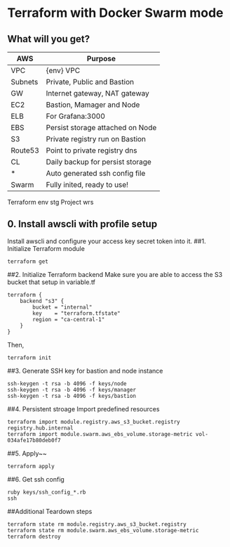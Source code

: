 # Terraform with Docker Swarm mode
## What will you get?
| AWS    | Purpose                          |
|--------|----------------------------------|
| VPC    | {env} VPC                        |
| Subnets| Private, Public and Bastion      |
| GW     | Internet gateway, NAT gateway    |
| EC2    | Bastion, Mamager and Node        |
| ELB    | For Grafana:3000                 |
| EBS    | Persist storage attached on Node |
| S3     | Private registry run on Bastion  |
| Route53| Point to private registry dns    |
| CL     | Daily backup for persist storage |
| *      | Auto generated ssh config file   |
| Swarm  | Fully inited, ready to use!      |
Terraform env stg
Project wrs
## 0. Install awscli with profile setup
Install awscli and configure your access key secret token into it.
##1. Initialize Terraform module
```language
terraform get
```
##2. Initialize Terraform backend
Make sure you are able to access the S3 bucket that setup in variable.tf
```language
terraform {
    backend "s3" {
        bucket = "internal"
        key    = "terraform.tfstate"
        region = "ca-central-1"
    }
}

```
Then,
```language
terraform init
```
##3. Generate SSH key for bastion and node instance
```language
ssh-keygen -t rsa -b 4096 -f keys/node
ssh-keygen -t rsa -b 4096 -f keys/manager
ssh-keygen -t rsa -b 4096 -f keys/bastion
```
##4. Persistent stroage
Import predefined resources
```language
terraform import module.registry.aws_s3_bucket.registry registry.hub.internal
terraform import module.swarm.aws_ebs_volume.storage-metric vol-034afe17b80deb0f7
```
##5. Apply~~
```language
terraform apply
```

##6. Get ssh config
```language
ruby keys/ssh_config_*.rb
ssh 
```

##Additional
Teardown steps
```language
terraform state rm module.registry.aws_s3_bucket.registry
terraform state rm module.swarm.aws_ebs_volume.storage-metric
terraform destroy
```
